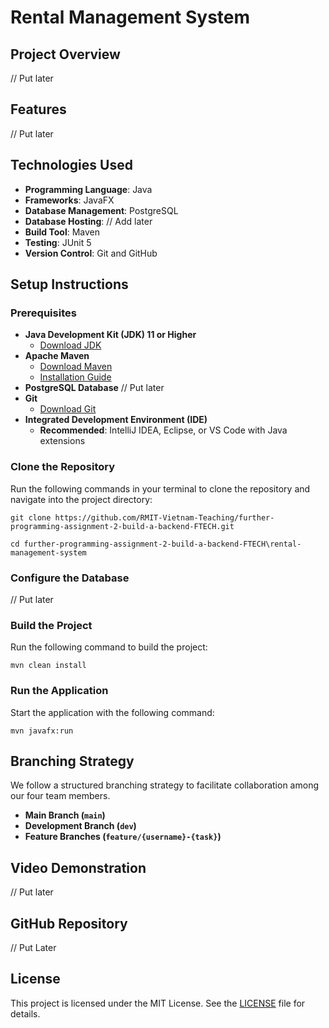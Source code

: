 # Rental Management System

## Project Overview
// Put later

## Features
// Put later

## Technologies Used

- **Programming Language**: Java
- **Frameworks**: JavaFX
- **Database Management**: PostgreSQL 
- **Database Hosting**: // Add later 
- **Build Tool**: Maven
- **Testing**: JUnit 5
- **Version Control**: Git and GitHub

## Setup Instructions

### Prerequisites

- **Java Development Kit (JDK) 11 or Higher**
  - [Download JDK](https://www.oracle.com/java/technologies/javase-jdk11-downloads.html)
- **Apache Maven**
  - [Download Maven](https://maven.apache.org/download.cgi)
  - [Installation Guide](https://maven.apache.org/install.html)
- **PostgreSQL Database** // Put later
- **Git**
  - [Download Git](https://git-scm.com/downloads)
- **Integrated Development Environment (IDE)**
  - **Recommended**: IntelliJ IDEA, Eclipse, or VS Code with Java extensions

### Clone the Repository

Run the following commands in your terminal to clone the repository and navigate into the project directory:

`git clone https://github.com/RMIT-Vietnam-Teaching/further-programming-assignment-2-build-a-backend-FTECH.git`

`cd further-programming-assignment-2-build-a-backend-FTECH\rental-management-system`

### Configure the Database
// Put later

### Build the Project

Run the following command to build the project:

`mvn clean install`

### Run the Application

Start the application with the following command:

`mvn javafx:run`

## Branching Strategy

We follow a structured branching strategy to facilitate collaboration among our four team members.

- **Main Branch (`main`)**
- **Development Branch (`dev`)**
- **Feature Branches (`feature/{username}-{task}`)**

## Video Demonstration

// Put later

## GitHub Repository

// Put Later

## License

This project is licensed under the MIT License. See the [LICENSE](LICENSE) file for details.
